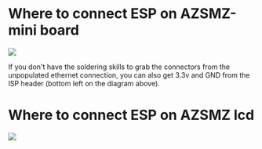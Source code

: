 # Where to connect ESP on AZSMZ-mini board
![](https://raw.githubusercontent.com/wiki/luc-github/ESP3D/images/AZSMZ-mini/AZSMZ-mini.jpg)

If you don't have the soldering skills to grab the connectors from the unpopulated ethernet connection, you can also get 3.3v and GND from the ISP header (bottom left on the diagram above).

# Where to connect ESP on AZSMZ lcd
![](https://raw.githubusercontent.com/wiki/luc-github/ESP3D/images/AZSMZ-mini/AZSMZ-12864-LCD.jpg)
